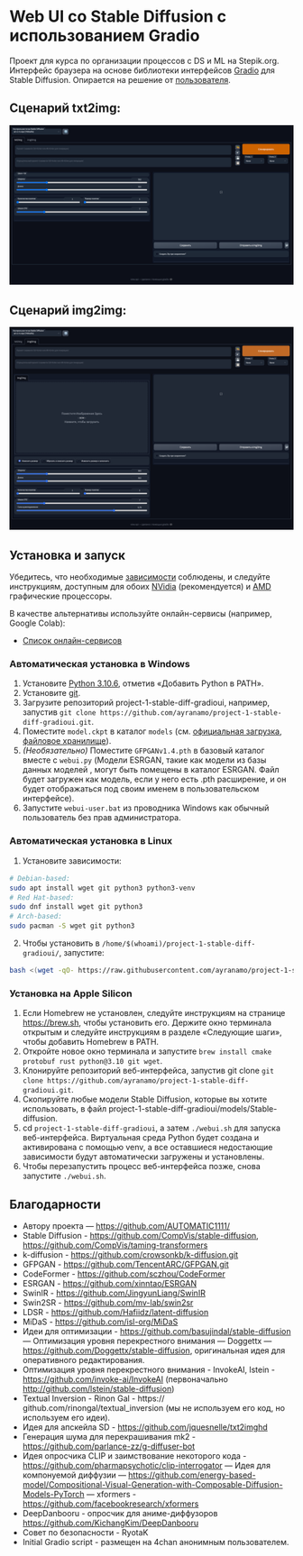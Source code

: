 # Web UI со Stable Diffusion с использованием Gradio
Проект для курса по организации процессов с DS и ML на Stepik.org. Интерфейс браузера на основе библиотеки интерфейсов [Gradio](https://gradio.app/docs/) для Stable Diffusion. Опирается на решение от [пользователя](https://github.com/AUTOMATIC1111/). 

## Сценарий txt2img:

![txt2img](https://github.com/ayranamo/project-1-stable-diff-gradioui/blob/main/txt2img.png)

## Сценарий img2img:
![img2img](https://github.com/ayranamo/project-1-stable-diff-gradioui/blob/main/img2img.png)

## Установка и запуск
Убедитесь, что необходимые [зависимости](https://github.com/AUTOMATIC1111/stable-diffusion-webui/wiki/Dependencies) соблюдены, и следуйте инструкциям, доступным для обоих [NVidia](https://github.com/AUTOMATIC1111/stable-diffusion-webui/wiki/Install-and-Run-on-NVidia-GPU) (рекомендуется) и [AMD](https://github.com/AUTOMATIC1111/stable-diffusion-webui/wiki/Install-and-Run-on-AMD-GPUs) графические процессоры.

В качестве альтернативы используйте онлайн-сервисы (например, Google Colab):
- [Список онлайн-сервисов](https://github.com/AUTOMATIC1111/stable-diffusion-webui/wiki/Online-Services)

### Автоматическая установка в Windows
1. Установите [Python 3.10.6](https://www.python.org/downloads/windows/), отметив «Добавить Python в PATH».
2. Установите [git](https://git-scm.com/download/win).
3. Загрузите репозиторий project-1-stable-diff-gradioui, например, запустив `git clone https://github.com/ayranamo/project-1-stable-diff-gradioui.git`.
4. Поместите `model.ckpt` в каталог `models` (см. [официальная загрузка](https://huggingface.co/CompVis/stable-diffusion-v-1-4-original), [файловое хранилище](https://drive.yerf.org/wl/?id=EBfTrmcCCUAGaQBXVIj5lJmEhjoP1tgl)).
5. _*(Необязательно)*_ Поместите `GFPGANv1.4.pth` в базовый каталог вместе с `webui.py` (Модели ESRGAN, такие как модели из базы данных моделей , могут быть помещены в каталог ESRGAN. Файл будет загружен как модель, если у него есть .pth расширение, и он будет отображаться под своим именем в пользовательском интерфейсе).
6. Запустите `webui-user.bat` из проводника Windows как обычный пользователь без прав администратора.

### Автоматическая установка в Linux
1. Установите зависимости:
```bash
# Debian-based:
sudo apt install wget git python3 python3-venv
# Red Hat-based:
sudo dnf install wget git python3
# Arch-based:
sudo pacman -S wget git python3
```
2. Чтобы установить в `/home/$(whoami)/project-1-stable-diff-gradioui/`, запустите:
```bash
bash <(wget -qO- https://raw.githubusercontent.com/ayranamo/project-1-stable-diff-gradioui/master/webui.sh)
```

### Установка на Apple Silicon
1. Если Homebrew не установлен, следуйте инструкциям на странице https://brew.sh, чтобы установить его. Держите окно терминала открытым и следуйте инструкциям в разделе «Следующие шаги», чтобы добавить Homebrew в PATH.
2. Откройте новое окно терминала и запустите `brew install cmake protobuf rust python@3.10 git wget`.
3. Клонируйте репозиторий веб-интерфейса, запустив git clone `git clone https://github.com/ayranamo/project-1-stable-diff-gradioui.git`.
4. Скопируйте любые модели Stable Diffusion, которые вы хотите использовать, в файл project-1-stable-diff-gradioui/models/Stable-diffusion.
5. cd `project-1-stable-diff-gradioui`, а затем `./webui.sh` для запуска веб-интерфейса. Виртуальная среда Python будет создана и активирована с помощью venv, а все оставшиеся недостающие зависимости будут автоматически загружены и установлены.
6. Чтобы перезапустить процесс веб-интерфейса позже, снова запустите `./webui.sh`.


## Благодарности
- Автору проекта — https://github.com/AUTOMATIC1111/ 
- Stable Diffusion - https://github.com/CompVis/stable-diffusion, https://github.com/CompVis/taming-transformers
- k-diffusion - https://github.com/crowsonkb/k-diffusion.git
- GFPGAN - https://github.com/TencentARC/GFPGAN.git
- CodeFormer - https://github.com/sczhou/CodeFormer
- ESRGAN - https://github.com/xinntao/ESRGAN
- SwinIR - https://github.com/JingyunLiang/SwinIR
- Swin2SR - https://github.com/mv-lab/swin2sr
- LDSR - https://github.com/Hafiidz/latent-diffusion
- MiDaS - https://github.com/isl-org/MiDaS
- Идеи для оптимизации - https://github.com/basujindal/stable-diffusion
— Оптимизация уровня перекрестного внимания — Doggettx — https://github.com/Doggettx/stable-diffusion, оригинальная идея для оперативного редактирования. 
- Оптимизация уровня перекрестного внимания - InvokeAI, lstein - https://github.com/invoke-ai/InvokeAI (первоначально http://github.com/lstein/stable-diffusion) 
- Textual Inversion - Rinon Gal - https:// github.com/rinongal/textual_inversion (мы не используем его код, но используем его идеи).
- Идея для апскейла SD - https://github.com/jquesnelle/txt2imghd 
- Генерация шума для перекрашивания mk2 - https://github.com/parlance-zz/g-diffuser-bot 
- Идея опросчика CLIP и заимствование некоторого кода - https://github.com/pharmapsychotic/clip-interrogator 
— Идея для компонуемой диффузии — https://github.com/energy-based-model/Compositional-Visual-Generation-with-Composable-Diffusion-Models-PyTorch 
— xformers - https://github.com/facebookresearch/xformers 
- DeepDanbooru - опросчик для аниме-диффузоров https://github.com/KichangKim/DeepDanbooru 
- Совет по безопасности - RyotaK 
- Initial Gradio script - размещен на 4chan анонимным пользователем.

